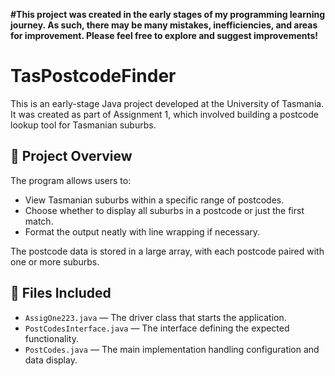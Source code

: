 **#This project was created in the early stages of my programming learning journey. As such, there may be many mistakes, inefficiencies, and areas for improvement. 
Please feel free to explore and suggest improvements!**

# TasPostcodeFinder

This is an early-stage Java project developed at the University of Tasmania. It was created as part of Assignment 1, which involved building a postcode lookup tool for Tasmanian suburbs.

## 📌 Project Overview

The program allows users to:
- View Tasmanian suburbs within a specific range of postcodes.
- Choose whether to display all suburbs in a postcode or just the first match.
- Format the output neatly with line wrapping if necessary.

The postcode data is stored in a large array, with each postcode paired with one or more suburbs.

## 📂 Files Included

- `AssigOne223.java` — The driver class that starts the application.
- `PostCodesInterface.java` — The interface defining the expected functionality.
- `PostCodes.java` — The main implementation handling configuration and data display.
